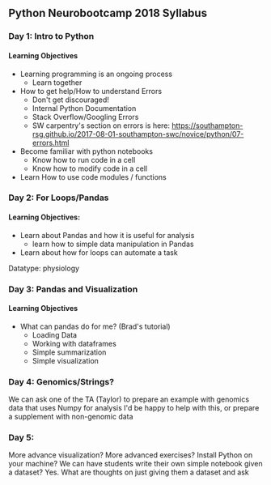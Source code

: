 ## Python Neurobootcamp 2018 Syllabus

### Day 1: Intro to Python
#### Learning Objectives
  +   Learning programming is an ongoing process
      +   Learn together
  +   How to get help/How to understand Errors
      +   Don't get discouraged!
      +   Internal Python Documentation
      +   Stack Overflow/Googling Errors
      +   SW carpentry's section on errors is here: https://southampton-rsg.github.io/2017-08-01-southampton-swc/novice/python/07-errors.html
  +   Become familiar with python notebooks
      +   Know how to run code in a cell
      +   Know how to modify code in a cell
  +   Learn How to use code modules / functions

### Day 2: For Loops/Pandas
#### Learning Objectives:
  +   Learn about Pandas and how it is useful for analysis
      +  learn how to simple data manipulation in Pandas
  +   Learn about how for loops can automate a task

Datatype: physiology

### Day 3: Pandas and Visualization
#### Learning Objectives
  +   What can pandas do for me? (Brad's tutorial)
      +   Loading Data
      +   Working with dataframes
      +   Simple summarization
      +   Simple visualization

### Day 4: Genomics/Strings?

We can ask one of the TA (Taylor) to prepare an example with genomics data that uses Numpy for analysis
I'd be happy to help with this, or prepare a supplement with non-genomic data

### Day 5:
More advance visualization? 
More advanced exercises? 
Install Python on your machine?
We can have students write their own simple notebook given a dataset? 
Yes. What are thoughts on just giving them a dataset and ask
